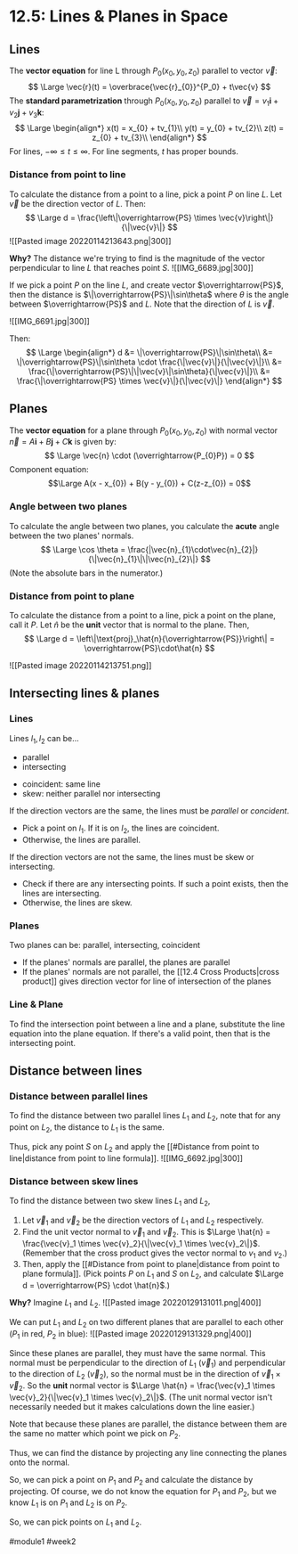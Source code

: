 # 12.5: Lines & Planes in Space
## Lines
The **vector equation** for line L through $P_0(x_0, y_0, z_0)$ parallel to vector $\vec{v}$:
$$
\Large \vec{r}(t) = \overbrace{\vec{r}_{0}}^{P_0} + t\vec{v}
$$
The **standard parametrization** through $P_0(x_{0},y_{0},z_{0})$ parallel to $\vec{v} = v_{1}\mathbf{i} + v_2\mathbf{j} + v_3\mathbf{k}$:
$$
\Large
\begin{align*}
x(t) = x_{0} + tv_{1}\\
y(t) = y_{0} + tv_{2}\\
z(t) = z_{0} + tv_{3}\\
\end{align*}
$$
For lines, $-\infty \leq t \leq \infty$.
For line segments, $t$ has proper bounds.

### Distance from point to line
To calculate the distance from a point to a line, pick a point $P$ on line $L$. Let $\vec{v}$ be the direction vector of $L$. Then:
$$
\Large
d = \frac{\left\|\overrightarrow{PS} \times \vec{v}\right\|}{\|\vec{v}\|}
$$
![[Pasted image 20220114213643.png|300]]

**Why?**
The distance we're trying to find is the magnitude of the vector perpendicular to line $L$ that reaches point $S$.
![[IMG_6689.jpg|300]]

If we pick a point $P$ on the line $L$, and create vector $\overrightarrow{PS}$, then the distance is $\|\overrightarrow{PS}\|\sin\theta$ where $\theta$ is the angle between $\overrightarrow{PS}$ and $L$. Note that the direction of $L$ is $\vec{v}$.

![[IMG_6691.jpg|300]]

Then:
$$
\Large
\begin{align*}
d &= \|\overrightarrow{PS}\|\sin\theta\\
&= \|\overrightarrow{PS}\|\sin\theta \cdot \frac{\|\vec{v}\|}{\|\vec{v}\|}\\
&= \frac{\|\overrightarrow{PS}\|\|\vec{v}\|\sin\theta}{\|\vec{v}\|}\\
&= \frac{\|\overrightarrow{PS} \times \vec{v}\|}{\|\vec{v}\|}
\end{align*}
$$
## Planes
The **vector equation** for a plane through $P_{0}(x_{0}, y_{0}, z_{0})$ with normal vector $\vec{n} = A\mathbf{i} + B\mathbf{j} + C\mathbf{k}$ is given by:
$$
\Large
\vec{n} \cdot (\overrightarrow{P_{0}P}) = 0
$$
Component equation: 
$$\Large A(x - x_{0}) + B(y - y_{0}) + C(z-z_{0}) = 0$$
### Angle between two planes
To calculate the angle between two planes, you calculate the **acute** angle between the two planes' normals.
$$
\Large
\cos \theta = \frac{|\vec{n}_{1}\cdot\vec{n}_{2}|}{\|\vec{n}_{1}\|\|\vec{n}_{2}\|}
$$
(Note the absolute bars in the numerator.)

### Distance from point to plane
To calculate the distance from a point to a line, pick a point on the plane, call it $P$. Let $\hat{n}$ be the **unit** vector that is normal to the plane. Then,
$$
\Large
d = \left\|\text{proj}_\hat{n}{\overrightarrow{PS}}\right\| = \overrightarrow{PS}\cdot\hat{n}
$$

![[Pasted image 20220114213751.png]]

## Intersecting lines & planes

### Lines
Lines $l_{1}, l_{2}$ can be...
- parallel
- intersecting
* coincident: same line
* skew: neither parallel nor intersecting

If the direction vectors are the same, the lines must be *parallel* or *concident*.
* Pick a point on $l_1$. If it is on $l_2$, the lines are coincident.
* Otherwise, the lines are parallel.

If the direction vectors are not the same, the lines must be skew or intersecting.
* Check if there are any intersecting points. If such a point exists, then the lines are intersecting.
* Otherwise, the lines are skew.

### Planes
Two planes can be: parallel, intersecting, coincident

* If the planes' normals are parallel, the planes are parallel
* If the planes' normals are not parallel, the [[12.4 Cross Products|cross product]] gives direction vector for line of intersection of the planes

### Line & Plane
To find the intersection point between a line and a plane, substitute the line equation into the plane equation.
If there's a valid point, then that is the intersecting point.

## Distance between lines

### Distance between parallel lines
To find the distance between two parallel lines $L_1$ and $L_2$, note that for any point on $L_2$, the distance to $L_1$ is the same.

Thus, pick any point $S$ on $L_2$ and apply the [[#Distance from point to line|distance from point to line formula]].
![[IMG_6692.jpg|300]]

### Distance between skew lines
To find the distance between two skew lines $L_1$ and $L_2$,
1. Let $\vec{v}_1$ and $\vec{v}_2$ be the direction vectors of $L_1$ and $L_2$ respectively.
2. Find the unit vector normal to $\vec{v}_1$ and $\vec{v}_2$. This is $\Large \hat{n} = \frac{\vec{v}_1 \times \vec{v}_2}{\|\vec{v}_1 \times \vec{v}_2\|}$. (Remember that the cross product gives the vector normal to $v_1$ and $v_2$.)
3. Then, apply the [[#Distance from point to plane|distance from point to plane formula]]. (Pick points $P$ on $L_1$ and $S$ on $L_2$, and calculate $\Large d = \overrightarrow{PS} \cdot \hat{n}$.)

**Why?**
Imagine $L_1$ and $L_2$.
![[Pasted image 20220129131011.png|400]]

We can put $L_1$ and $L_2$ on two different planes that are parallel to each other ($P_1$ in red, $P_2$ in blue):
![[Pasted image 20220129131329.png|400]]

Since these planes are parallel, they must have the same normal. 
This normal must be perpendicular to the direction of $L_1$ ($\vec{v}_1$) and perpendicular to the direction of $L_2$ ($\vec{v}_2$), so the normal must be in the direction of $\vec{v}_1 \times \vec{v}_2$. 
So the **unit** normal vector is $\Large \hat{n} = \frac{\vec{v}_1 \times \vec{v}_2}{\|\vec{v}_1 \times \vec{v}_2\|}$. (The unit normal vector isn't necessarily needed but it makes calculations down the line easier.)

Note that because these planes are parallel, the distance between them are the same no matter which point we pick on $P_2$.

Thus, we can find the distance by projecting any line connecting the planes onto the normal.

So, we can pick a point on $P_1$ and $P_2$ and calculate the distance by projecting.
Of course, we do not know the equation for $P_1$ and $P_2$, but we know $L_1$ is on $P_1$ and $L_2$ is on $P_2$.

So, we can pick points on $L_1$ and $L_2$.

#module1 #week2
